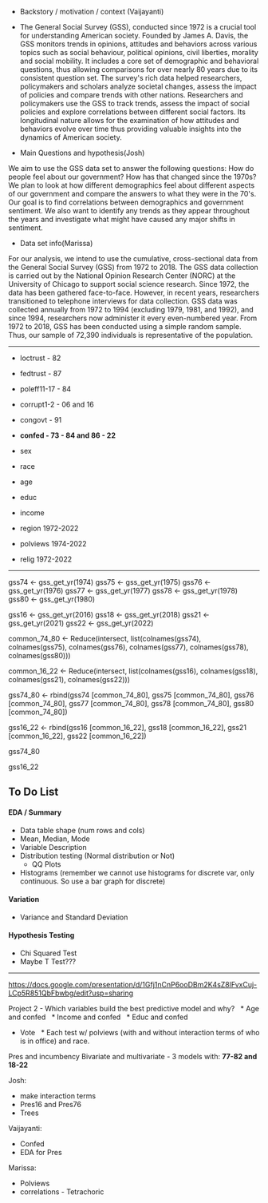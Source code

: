 * Backstory / motivation / context (Vaijayanti)
* The General Social Survey (GSS), conducted since 1972 is a crucial tool for understanding American society. Founded by James A. Davis, the GSS monitors trends in opinions, attitudes and behaviors across various topics such as social behaviour, political opinions, civil liberties, morality and social mobility. It includes a core set of demographic and behavioral questions, thus allowing comparisons for over nearly 80 years due to its consistent question set. The survey's rich data helped researchers, policymakers and scholars analyze societal changes, assess the impact of policies and compare trends with other nations. Researchers and policymakers use the GSS to track trends, assess the impact of social policies and explore correlations between different social factors. Its longitudinal nature allows for the examination of how attitudes and behaviors evolve over time thus providing valuable insights into the dynamics of American society.

* Main Questions and hypothesis(Josh)

We aim to use the GSS data set to answer the following questions: 
   How do people feel about our government? How has that changed since the 1970s? 
We plan to look at how different demographics feel about different aspects of our government and compare the answers to what they were in the 70's. Our goal is to find correlations between demographics and government sentiment. We also want to identify any trends as they appear throughout the years and investigate what might have caused any major shifts in sentiment.


* Data set info(Marissa)

For our analysis, we intend to use the cumulative, cross-sectional data from the General Social Survey (GSS) from 1972 to 2018. The GSS data collection is carried out by the National Opinion Research Center (NORC) at the University of Chicago to support social science research. Since 1972, the data has been gathered face-to-face. However, in recent years, researchers transitioned to telephone interviews for data collection. GSS data was collected annually from 1972 to 1994 (excluding 1979, 1981, and 1992), and since 1994, researchers now administer it every even-numbered year. From 1972 to 2018, GSS has been conducted using a simple random sample. Thus, our sample of 72,390 individuals is representative of the population.


---------------------------------------------------------------------------------------------------

* loctrust - 82
* fedtrust - 87
* poleff11-17 - 84
* corrupt1-2 - 06 and 16
* congovt - 91
* **confed - 73 - 84 and 86 - 22**


* sex
* race
* age
* educ
* income
* region 1972-2022
* polviews 1974-2022
* relig 1972-2022





---------------------------------------------------------------------------------------------------------

gss74 <- gss_get_yr(1974)
gss75 <- gss_get_yr(1975)
gss76 <- gss_get_yr(1976)
gss77 <- gss_get_yr(1977)
gss78 <- gss_get_yr(1978)
gss80 <- gss_get_yr(1980)

gss16 <- gss_get_yr(2016)
gss18 <- gss_get_yr(2018)
gss21 <- gss_get_yr(2021)
gss22 <- gss_get_yr(2022)


common_74_80 <- Reduce(intersect, list(colnames(gss74), colnames(gss75), colnames(gss76), colnames(gss77), colnames(gss78), colnames(gss80)))

common_16_22 <- Reduce(intersect, list(colnames(gss16), colnames(gss18), colnames(gss21), colnames(gss22)))                       
 
gss74_80 <- rbind(gss74 [common_74_80], gss75 [common_74_80], gss76 [common_74_80], gss77 [common_74_80], gss78 [common_74_80], gss80 [common_74_80])

gss16_22 <- rbind(gss16 [common_16_22], gss18 [common_16_22], gss21 [common_16_22], gss22 [common_16_22])


gss74_80

gss16_22


## To Do List

#### EDA / Summary
 * Data table shape (num rows and cols)
 * Mean, Median, Mode 
 * Variable Description
 * Distribution testing (Normal distribution or Not)
   * QQ Plots
 * Histograms (remember we cannot use histograms for discrete var, only continuous. So use a bar graph for discrete)

#### Variation
 * Variance and Standard Deviation

#### Hypothesis Testing
 * Chi Squared Test
 * Maybe T Test???

 ---------------------------------------------------------------------------------------
 https://docs.google.com/presentation/d/1Gfj1nCnP6ooDBm2K4sZ8lFvxCuj-LCp5R851QbFbwbg/edit?usp=sharing
 



 Project 2 - Which variables build the best predictive model and why?
  * Age and confed
  * Income and confed
  * Educ and confed
  * Vote
  * Each test w/ polviews (with and without interaction terms of who is in office) and race.

Pres and incumbency
Bivariate and multivariate - 3 models with: 
**77-82 and 18-22** 

Josh: 
 * make interaction terms
 * Pres16 and Pres76
 * Trees

 Vaijayanti:
 * Confed
 * EDA for Pres

 Marissa:
 * Polviews
 * correlations - Tetrachoric
